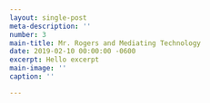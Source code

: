 ```yaml
---
layout: single-post
meta-description: ''
number: 3
main-title: Mr. Rogers and Mediating Technology
date: 2019-02-10 00:00:00 -0600
excerpt: Hello excerpt
main-image: ''
caption: ''

---
```

